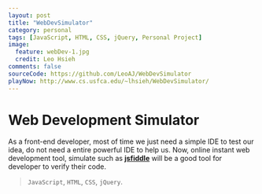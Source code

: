 ```yaml
---
layout: post
title: "WebDevSimulator"
category: personal
tags: [JavaScript, HTML, CSS, jQuery, Personal Project]
image:
  feature: webDev-1.jpg
  credit: Leo Hsieh
comments: false
sourceCode: https://github.com/LeoAJ/WebDevSimulator
playNow: http://www.cs.usfca.edu/~lhsieh/WebDevSimulator/
---
```


# Web Development Simulator

As a front-end developer, most of time we just need a simple IDE to test our idea, do not need a entire powerful IDE to help us. Now, online instant web development tool, simulate such as [**jsfiddle**](http://jsfiddle.net/) will be a good tool for developer to verify their code.

> `JavaScript`, `HTML`, `CSS`, `jQuery`.
